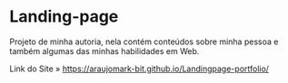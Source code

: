 # Landing-page
Projeto de minha autoria, nela contém conteúdos sobre minha pessoa e também algumas das minhas habilidades em Web.



Link do Site » https://araujomark-bit.github.io/Landingpage-portfolio/
